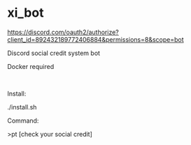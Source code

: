 # xi_bot
https://discord.com/oauth2/authorize?client_id=892432189772406884&permissions=8&scope=bot
<p>Discord social credit system bot</p>
<p>Docker required</p>
<br>
<p>Install:</p>
<p>./install.sh</p>
<p>Command:</p>
<p>>pt [check your social credit]</p>
